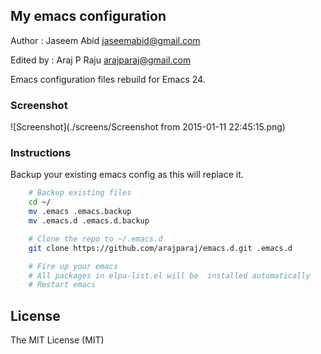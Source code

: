 ## My emacs configuration
Author : Jaseem Abid <jaseemabid@gmail.com>

Edited by : Araj P Raju <arajparaj@gmail.com>

Emacs configuration files rebuild for Emacs 24.

### Screenshot

![Screenshot](./screens/Screenshot from 2015-01-11 22:45:15.png)

### Instructions

Backup your existing emacs config as this will replace it.

```sh
    # Backup existing files
    cd ~/
	mv .emacs .emacs.backup
	mv .emacs.d .emacs.d.backup

	# Clone the repo to ~/.emacs.d
	git clone https://github.com/arajparaj/emacs.d.git .emacs.d

	# Fire up your emacs
	# All packages in elpa-list.el will be  installed automatically
	# Restart emacs
```
## License

The MIT License (MIT)
